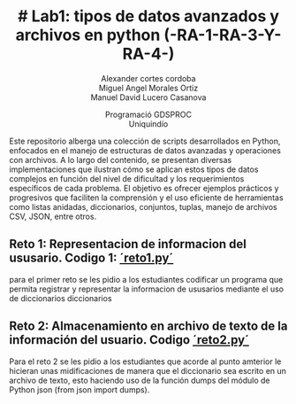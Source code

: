 <h1 align="center">
 # Lab1: tipos de datos avanzados y archivos en python (-RA-1-RA-3-Y-RA-4-)
 </h1>
 <p align="center">
Alexander cortes cordoba <br />
Miguel Angel Morales Ortiz <br />
Manuel David Lucero Casanova <br />
  <p align="center">
Programació<pn, II-2025 <br />
GDSPROC <br />
Uniquindío <br />
</p>
 
Este repositorio alberga una colección de scripts desarrollados en Python, enfocados en el manejo de estructuras de datos avanzadas y operaciones con archivos. A lo largo del contenido, se presentan diversas implementaciones que ilustran cómo se aplican estos tipos de datos complejos en función del nivel de dificultad y los requerimientos específicos de cada problema. El objetivo es ofrecer ejemplos prácticos y progresivos que faciliten la comprensión y el uso eficiente de herramientas como listas anidadas, diccionarios, conjuntos, tuplas, manejo de archivos CSV, JSON, entre otros.
## Reto 1: Representacion de informacion del ususario. Codigo 1: [´reto1.py´](reto1.py)
para el primer reto se les pidio a los estudiantes codificar un programa que permita registrar y representar la informacion de ususarios mediante el uso de diccionarios diccionarios

## Reto 2: Almacenamiento en archivo de texto de la información del usuario. Codigo [´reto2.py´](reto2.py)
Para el reto 2 se les pidio a los estudiantes que acorde al punto amterior le hicieran unas midificaciones de manera que el diccionario sea escrito en un archivo de texto, esto haciendo uso de la función dumps del módulo de Python json (from json import dumps). 
